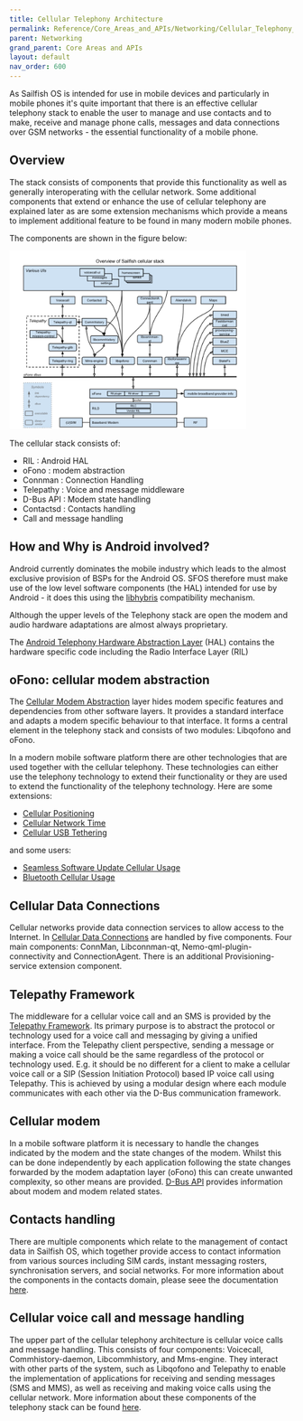 ```yaml
---
title: Cellular Telephony Architecture
permalink: Reference/Core_Areas_and_APIs/Networking/Cellular_Telephony_Architecture/
parent: Networking
grand_parent: Core Areas and APIs
layout: default
nav_order: 600
---
```


As Sailfish OS is intended for use in mobile devices and particularly in mobile phones it's quite important that there is an effective cellular telephony stack to enable the user to manage and use contacts and to make, receive and manage phone calls, messages and data connections over GSM networks - the essential functionality of a mobile phone.

## Overview

The stack consists of components that provide this functionality as well as generally interoperating with the cellular network. Some additional components that extend or enhance the use of cellular telephony are explained later as are some extension mechanisms which provide a means to implement additional feature to be found in many modern mobile phones.

The components are shown in the figure below:

<a href="Cellular_Diagram.png" style="width:30em;display:block">
    <img src="Cellular_Diagram.png"
         alt="Cellular_Diagram.png"
         class="md_thumbnail" style="max-width:100%"/>
</a>

The cellular stack consists of:

  - RIL : Android HAL
  - oFono : modem abstraction
  - Connman : Connection Handling
  - Telepathy : Voice and message middleware
  - D-Bus API : Modem state handling
  - Contactsd : Contacts handling
  - Call and message handling

## How and Why is Android involved?

Android currently dominates the mobile industry which leads to the almost exclusive provision of BSPs for the Android OS. SFOS therefore must make use of the low level software components (the HAL) intended for use by Android - it does this using the [libhybris](libhybris "brokenlink") compatibility mechanism.

Although the upper levels of the Telephony stack are open the modem and audio hardware adaptations are almost always proprietary.

The [Android Telephony Hardware Abstraction Layer](/Reference/Core_Areas_and_APIs/Networking/Android_Telephony_Hardware_Abstraction_Layer) (HAL) contains the hardware specific code including the Radio Interface Layer (RIL)

## oFono: cellular modem abstraction

The [Cellular Modem Abstraction](/Reference/Core_Areas_and_APIs/Networking/Cellular_Modem_Abstraction) layer hides modem specific features and dependencies from other software layers. It provides a standard interface and adapts a modem specific behaviour to that interface. It forms a central element in the telephony stack and consists of two modules: Libqofono and oFono.

In a modern mobile software platform there are other technologies that are used together with the cellular telephony. These technologies can either use the telephony technology to extend their functionality or they are used to extend the functionality of the telephony technology. Here are some extensions:

  - [Cellular Positioning](/Reference/Core_Areas_and_APIs/Networking/Cellular_Positioning)
  - [Cellular Network Time](/Reference/Core_Areas_and_APIs/Networking/Cellular_Network_Time)
  - [Cellular USB Tethering](/Reference/Core_Areas_and_APIs/Networking/Cellular_USB_Tethering)

and some users:

  - [Seamless Software Update Cellular Usage](/Reference/Core_Areas_and_APIs/Networking/Seamless_Software_Update_Cellular_Usage)
  - [Bluetooth Cellular Usage](/Reference/Core_Areas_and_APIs/Networking/Bluetooth_Cellular_Usage)

## Cellular Data Connections

Cellular networks provide data connection services to allow access to the Internet. In [Cellular Data Connections](/Reference/Core_Areas_and_APIs/Networking/Cellular_Data_Connections) are handled by five components. Four main components: ConnMan, Libconnman-qt, Nemo-qml-plugin-connectivity and ConnectionAgent. There is an additional Provisioning-service extension component.

## Telepathy Framework

The middleware for a cellular voice call and an SMS is provided by the [Telepathy Framework](/Reference/Core_Areas_and_APIs/Networking/Telepathy_Framework). Its primary purpose is to abstract the protocol or technology used for a voice call and messaging by giving a unified interface. From the Telepathy client perspective, sending a message or making a voice call should be the same regardless of the protocol or technology used. E.g. it should be no different for a client to make a cellular voice call or a SIP (Session Initiation Protocol) based IP voice call using Telepathy. This is achieved by using a modular design where each module communicates with each other via the D-Bus communication framework.

## Cellular modem

In a mobile software platform it is necessary to handle the changes indicated by the modem and the state changes of the modem. Whilst this can be done independently by each application following the state changes forwarded by the modem adaptation layer (oFono) this can create unwanted complexity, so other means are provided. [D-Bus API](/Reference/Core_Areas_and_APIs/D-Bus_APIs) provides information about modem and modem related states.

## Contacts handling

There are multiple components which relate to the management of contact data in Sailfish OS, which together provide access to contact information from various sources including SIM cards, instant messaging rosters, synchronisation servers, and social networks. For more information about the components in the contacts domain, please seee the documentation [here](/Reference/Core_Areas_and_APIs/Apps_and_MW/Contacts).

## Cellular voice call and message handling

The upper part of the cellular telephony architecture is cellular voice calls and message handling. This consists of four components: Voicecall, Commhistory-daemon, Libcommhistory, and Mms-engine. They interact with other parts of the system, such as Libqofono and Telepathy to enable the implementation of applications for receiving and sending messages (SMS and MMS), as well as receiving and making voice calls using the cellular network. More information about these components of the telephony stack can be found [here](/Reference/Core_Areas_and_APIs/Apps_and_MW/Telephony).
